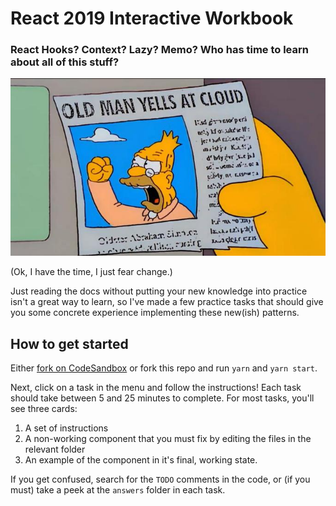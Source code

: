 # React 2019 Interactive Workbook

### React Hooks? Context? Lazy? Memo? Who has time to learn about all of this stuff?

<img src="src/App/About/oldman.jpg" alt="old man yells at cloud">

(Ok, I have the time, I just fear change.)

Just reading the docs without putting your new knowledge into practice isn't a great way to learn, so I've made a few practice tasks that should give you some concrete experience implementing these new(ish) patterns.

## How to get started

Either [fork on CodeSandbox](https://codesandbox.io/s/github/aholachek/react-interactive-workbook) or fork this repo and run `yarn` and `yarn start`.

Next, click on a task in the menu and follow the instructions! Each task should take between 5 and 25 minutes to complete. For most tasks, you'll see three cards:

1. A set of instructions
2. A non-working component that you must fix by editing the files in the relevant folder
3. An example of the component in it's final, working state.

If you get confused, search for the `TODO` comments in the code, or (if you must) take a peek at the `answers` folder in each task.
